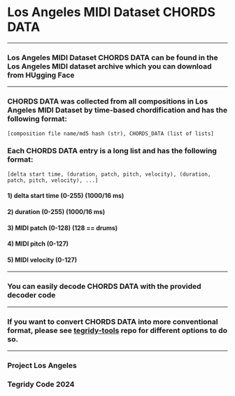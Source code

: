 # Los Angeles MIDI Dataset CHORDS DATA

***

### Los Angeles MIDI Dataset CHORDS DATA can be found in the Los Angeles MIDI dataset archive which you can download from HUgging Face

***

### CHORDS DATA was collected from all compositions in Los Angeles MIDI Dataset by time-based chordification and has the following format:

```
[composition file name/md5 hash (str), CHORDS_DATA (list of lists]
```

### Each CHORDS DATA entry is a long list and has the following format:

```
[delta start time, (duration, patch, pitch, velocity), (duration, patch, pitch, velocity), ...]
```

#### 1) delta start time (0-255) (1000/16 ms)
#### 2) duration (0-255) (1000/16 ms)
#### 3) MIDI patch (0-128) (128 == drums)
#### 4) MIDI pitch (0-127)
#### 5) MIDI velocity (0-127)

***

### You can easily decode CHORDS DATA with the provided decoder code

***

### If you want to convert CHORDS DATA into more conventional format, please see [tegridy-tools](https://github.com/asigalov61/tegridy-tools) repo for different options to do so.

***

### Project Los Angeles
### Tegridy Code 2024
